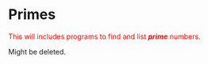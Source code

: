 # Primes
<p style = "color:red"> This will includes programs to find and list <strong><em>prime</em></strong> numbers. </p>
<p> Might be deleted. </p>
